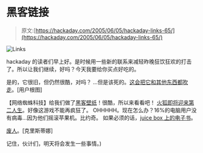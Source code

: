 # 黑客链接

> 原文:[https://hackaday.com/2005/06/05/hackaday-links-65/](https://hackaday.com/2005/06/05/hackaday-links-65/)

![Links](../Images/e452655026edc3e81482340ab2e0555a.png)

hackaday 的读者们早上好。是时候用一些新的联系来减轻昨晚狂饮狂欢的打击了。所以让我们继续，好吗？今天我要给你买点好吃的。

是的，它很旧，但仍然很酷，对吗？
…但是该死的。[这会把它和其他东西都吹走](http://www.extremetech.com/article2/0,1558,1823675,00.asp)。[用户根图]

【网络蜘蛛科技】给我们做了[黑客壁纸](http://www.deviantart.com/view/19091737/)！很酷，所以来看看吧！
[火狐即将迎来第二人生](http://secretlair.com/index.php?/clickableculture/entry/second_life_to_integrate_firefox_browsing/)。好像这游戏不能再疯狂了。
OHHHHH。现在怎么办？16%的电脑用户没有病毒…因为他们摇滚苹果机。比约奇。
如果必须的话，[juice box 上的电子书](http://myvogonpoetry.com/wp/index.php?p=57)。

[废人](http://www.janitha.com/?p=9)。[克里斯蒂娜]

记住，伙计们，明天将会发生一些事情。)